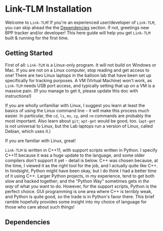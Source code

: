 # Link-TLM Installation #

Welcome to `Link-TLM`! If you're an experienced user/developer of `Link-TLM`, you can skip ahead the the [Dependencies](#dependencies) section.
If not, greetings new BPP tracker and/or developer! This here guide will help you get `Link-TLM` built & running for the first time.

## Getting Started ##

First of all: `Link-TLM` is a Linux-only program. It will not build on Windows or Mac. If you are not on a Linux computer, stop reading and get access to one!
There are two Linux laptops in the balloon lab that have been set up specifically for tracking purposes. A VM (Virtual Machine) won't work, as `Link-TLM` needs
USB port access, and typically setting that up on a VM is a massive pain. (If you manage to get it, please update this doc with instructions!)

If you are wholly unfamiliar with Linux, I suggest you learn at least the basics of using the Linux command line - it will make this process much easier.
In particular, the `cd`, `ls`, `mv`, `cp`, and `rm` commands are probably the most important. Also learn about `git`; `apt-get` would be good, too. (`apt-get`
is not universal to Linux, but the Lab laptops run a version of Linux, called Debian, which uses it.)

If you are familiar with Linux, great!

`Link-TLM` is written in C++11, with support scripts written in Python. I specify C++11 because it was a huge update to the language, and some older compilers
don't support it yet - detail is below. C++ was chosen because, at the time, I viewed it as the right tool for the job, and I actually quite like C++. In
hindsight, Python might have been okay, but I do think I had a better time of it using C++. Larger Python projects, in my experience, tend to get both slow
and hacked together; and the "Python Way" sometimes gets _in the way_ of what you want to do. However, for the support scripts, Python is the perfect choice.
GUI programming is one area where C++ is terribly weak, and Python is quite good, so the trade is in Python's favor there. This brief ramble hopefully provides
some insight into my choice of language for those who care about such things!

## Dependencies ##
